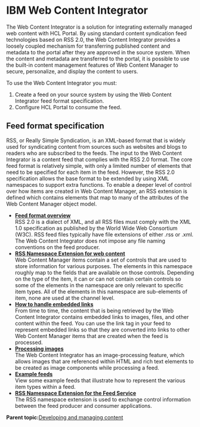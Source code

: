 # IBM Web Content Integrator

The Web Content Integrator is a solution for integrating externally managed web content with HCL Portal. By using standard content syndication feed technologies based on RSS 2.0, the Web Content Integrator provides a loosely coupled mechanism for transferring published content and metadata to the portal after they are approved in the source system. When the content and metadata are transferred to the portal, it is possible to use the built-in content management features of Web Content Manager to secure, personalize, and display the content to users.

To use the Web Content Integrator you must:

1.  Create a feed on your source system by using the Web Content Integrator feed format specification.
2.  Configure HCL Portal to consume the feed.

## Feed format specification

RSS, or Really Simple Syndication, is an XML-based format that is widely used for syndicating content from sources such as websites and blogs to readers who are subscribed to the feeds. The input to the Web Content Integrator is a content feed that complies with the RSS 2.0 format. The core feed format is relatively simple, with only a limited number of elements that need to be specified for each item in the feed. However, the RSS 2.0 specification allows the base format to be extended by using XML namespaces to support extra functions. To enable a deeper level of control over how items are created in Web Content Manager, an RSS extension is defined which contains elements that map to many of the attributes of the Web Content Manager object model.

-   **[Feed format overview](../wci/wci_ff_overview.md)**  
RSS 2.0 is a dialect of XML, and all RSS files must comply with the XML 1.0 specification as published by the World Wide Web Consortium \(W3C\). RSS feed files typically have file extensions of either .rss or .xml. The Web Content Integrator does not impose any file naming conventions on the feed producer.
-   **[RSS Namespace Extension for web content](../wci/wci_ff_nse.md)**  
Web Content Manager items contain a set of controls that are used to store information for various purposes. The elements in this namespace roughly map to the fields that are available on those controls. Depending on the type of the item, it can or can not contain certain controls so some of the elements in the namespace are only relevant to specific item types. All of the elements in this namespace are sub-elements of item, none are used at the channel level.
-   **[How to handle embedded links](../wci/wci_ff_links.md)**  
From time to time, the content that is being retrieved by the Web Content Integrator contains embedded links to images, files, and other content within the feed. You can use the link tag in your feed to represent embedded links so that they are converted into links to other Web Content Manager items that are created when the feed is processed.
-   **[Processing images](../wci/wci_ff_images.md)**  
The Web Content Integrator has an image-processing feature, which allows images that are referenced within HTML and rich text elements to be created as image components while processing a feed.
-   **[Example feeds](../wci/wci_ff_examples.md)**  
View some example feeds that illustrate how to represent the various item types within a feed.
-   **[RSS Namespace Extension for the Feed Service](../wci/wci_ff_nse_rss.md)**  
The RSS namespace extension is used to exchange control information between the feed producer and consumer applications.

**Parent topic:**[Developing and managing content](../site/site_dev_man.md)

